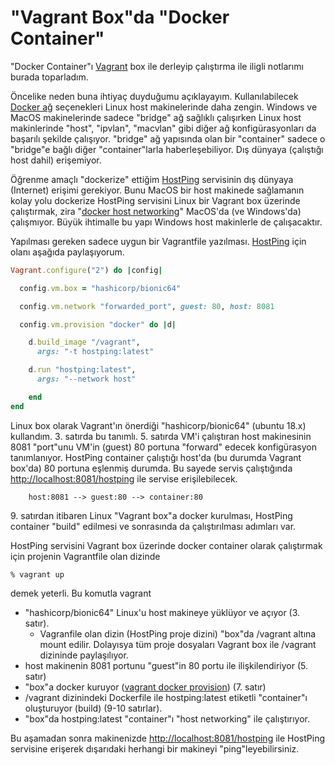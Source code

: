 # "Vagrant Box"da "Docker Container" 

"Docker Container"ı [Vagrant](https://www.vagrantup.com) box ile derleyip çalıştırma ile iligli notlarımı burada toparladım.

Öncelike neden buna ihtiyaç duyduğumu açıklayayım. Kullanılabilecek [Docker ağ](https://docs.docker.com/network/) seçenekleri Linux host makinelerinde daha zengin. Windows ve MacOS makinelerinde sadece "bridge" ağ sağlıklı çalışırken Linux host makinlerinde "host", "ipvlan", "macvlan" gibi diğer ağ konfigürasyonları da başarılı şekilde çalışıyor. "bridge" ağ yapısında olan bir "container" sadece o "bridge"e bağlı diğer "container"larla haberleşebiliyor. Dış dünyaya (çalıştığı host dahil) erişemiyor.

Öğrenme amaçlı "dockerize" ettiğim [HostPing](https://github.com/tufanoruk/HostPing) servisinin dış dünyaya (Internet) erişimi gerekiyor. Bunu MacOS bir host makinede sağlamanın kolay yolu dockerize HostPing servisini Linux bir Vagrant box üzerinde çalıştırmak, zira "[docker host networking](https://docs.docker.com/network/host/)" MacOS'da (ve Windows'da) çalışmıyor.  Büyük ihtimalle bu yapı Windows host makinlerle de çalışacaktır. 

Yapılması gereken sadece uygun bir Vagrantfile yazılması. [HostPing](https://github.com/tufanoruk/HostPing) için olanı aşağıda paylaşıyorum. 

```Ruby {.line-numbers}
Vagrant.configure("2") do |config|

  config.vm.box = "hashicorp/bionic64"

  config.vm.network "forwarded_port", guest: 80, host: 8081

  config.vm.provision "docker" do |d|

    d.build_image "/vagrant",
      args: "-t hostping:latest"

    d.run "hostping:latest",
      args: "--network host"

    end
end
```

Linux box olarak Vagrant'ın önerdiği "hashicorp/bionic64" (ubuntu 18.x) kullandım. 3\. satırda bu tanımlı. 5\. satırda VM'i çalıştıran host makinesinin 8081 "port"unu VM'in (guest) 80 portuna "forward" edecek konfigürasyon tanımlanıyor. HostPing container çalıştığı host'da (bu durumda Vagrant box'da) 80 portuna eşlenmiş durumda. Bu sayede servis çalıştığında <http://localhost:8081/hostping> ile servise erişilebilecek.

```text
    host:8081 --> guest:80 --> container:80
```

9\. satırdan itibaren Linux "Vagrant box"a docker kurulması, HostPing container "build" edilmesi ve sonrasında da çalıştırılması adımları var.

HostPing servisini Vagrant box üzerinde docker container olarak çalıştırmak için projenin Vagrantfile olan dizinde

```shell
% vagrant up
```

demek yeterli. Bu komutla vagrant

- "hashicorp/bionic64" Linux'u host makineye yüklüyor ve açıyor (3\. satır).
  - Vagranfile olan dizin (HostPing proje dizini) "box"da /vagrant altına mount edilir. Dolayısya tüm proje dosyaları Vagrant box ile /vagrant dizininde paylaşılıyor.
- host makinenin 8081 portunu "guest"in 80 portu ile ilişkilendiriyor (5\. satır)
- "box"a docker kuruyor ([vagrant docker provision](https://www.vagrantup.com/docs/provisioning/docker)) (7\. satır)
- /vagrant dizinindeki Dockerfile ile hostping:latest etiketli "container"ı oluşturuyor (build) (9-10 satırlar).
- "box"da hostping:latest "container"ı "host networking" ile çalıştırıyor.

Bu aşamadan sonra makinenizde <http://localhost:8081/hostping> ile HostPing servisine erişerek dışarıdaki herhangi bir makineyi "ping"leyebilirsiniz.

